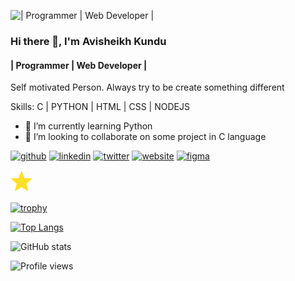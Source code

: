 ![| Programmer | Web Developer |](https://media-exp1.licdn.com/dms/image/D5603AQGaUcAGfzb6_Q/profile-displayphoto-shrink_200_200/0/1666939078470?e=1672272000&v=beta&t=enDNHln4jP2JsJegdIB7RGQY6FRbRX579K86OHLyjfc)
### Hi there 👋, I'm Avisheikh Kundu
#### | Programmer | Web Developer |

Self motivated Person. Always try to be create something different 

Skills: C | PYTHON | HTML | CSS | NODEJS

- 🌱 I’m currently learning Python 
- 👯 I’m looking to collaborate on some project in C language 


[<img src='https://cdn.jsdelivr.net/npm/simple-icons@3.0.1/icons/github.svg' alt='github' height='40'>](https://github.com/AvisheikhKundu)  [<img src='https://cdn.jsdelivr.net/npm/simple-icons@3.0.1/icons/linkedin.svg' alt='linkedin' height='40'>](https://www.linkedin.com/in/avisheikh-kundu/)  [<img src='https://cdn.jsdelivr.net/npm/simple-icons@3.0.1/icons/twitter.svg' alt='twitter' height='40'>](https://twitter.com/AvisheikhKundu)  [<img src='https://cdn.jsdelivr.net/npm/simple-icons@3.0.1/icons/icloud.svg' alt='website' height='40'>](https://sites.google.com/diu.edu.bd/avisheikh/portfolio)  [<img src='https://cdn.jsdelivr.net/npm/simple-icons@3.0.1/icons/figma.svg' alt='figma' height='40'>](https://www.figma.com/files/user/1146477144873468645?fuid=1146477144873468645)  

<a href='https://stars.github.com/'><img src='https://raw.githubusercontent.com/acervenky/animated-github-badges/master/assets/starbadge.gif' width='35' height='35'></a> 

[![trophy](https://github-profile-trophy.vercel.app/?username=AvisheikhKundu)](https://github.com/ryo-ma/github-profile-trophy)

[![Top Langs](https://github-readme-stats.vercel.app/api/top-langs/?username=AvisheikhKundu)](https://github.com/anuraghazra/github-readme-stats)

![GitHub stats](https://github-readme-stats.vercel.app/api?username=AvisheikhKundu&show_icons=true)  

![Profile views](https://gpvc.arturio.dev/AvisheikhKundu)  
